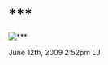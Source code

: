 # \*\*\*

![\*\*\*](http://cs608.vkontakte.ru/u2481023/93404302/x_818a7e3a.jpg)

<span id="timestamp"> June 12th, 2009 2:52pm </span> <span
class="tag">LJ</span>
